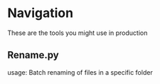 # Navigation

These are  the tools you might  use in production

## Rename.py

usage:
Batch renaming of files in a specific folder

## 
